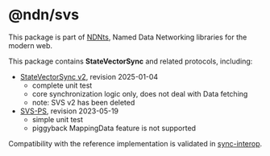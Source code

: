 # @ndn/svs

This package is part of [NDNts](https://yoursunny.com/p/NDNts/), Named Data Networking libraries for the modern web.

This package contains **StateVectorSync** and related protocols, including:

* [StateVectorSync v2](https://named-data.github.io/StateVectorSync/Specification.html), revision 2025-01-04
  * complete unit test
  * core synchronization logic only, does not deal with Data fetching
  * note: SVS v2 has been deleted
* [SVS-PS](https://named-data.github.io/StateVectorSync/PubSubSpec.html), revision 2023-05-19
  * simple unit test
  * piggyback MappingData feature is not supported

Compatibility with the reference implementation is validated in [sync-interop](../../integ/sync-interop).
